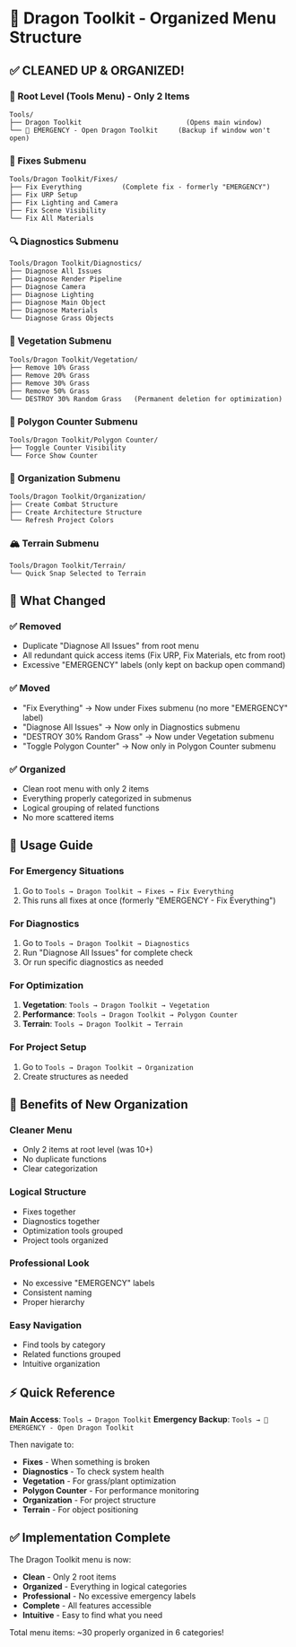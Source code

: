 # 🐉 Dragon Toolkit - Organized Menu Structure

## ✅ CLEANED UP & ORGANIZED!

### 📍 Root Level (Tools Menu) - Only 2 Items
```
Tools/
├── Dragon Toolkit                          (Opens main window)
└── 🚨 EMERGENCY - Open Dragon Toolkit     (Backup if window won't open)
```

### 🔧 Fixes Submenu
```
Tools/Dragon Toolkit/Fixes/
├── Fix Everything          (Complete fix - formerly "EMERGENCY")
├── Fix URP Setup
├── Fix Lighting and Camera
├── Fix Scene Visibility
└── Fix All Materials
```

### 🔍 Diagnostics Submenu
```
Tools/Dragon Toolkit/Diagnostics/
├── Diagnose All Issues
├── Diagnose Render Pipeline
├── Diagnose Camera
├── Diagnose Lighting
├── Diagnose Main Object
├── Diagnose Materials
└── Diagnose Grass Objects
```

### 🌿 Vegetation Submenu
```
Tools/Dragon Toolkit/Vegetation/
├── Remove 10% Grass
├── Remove 20% Grass
├── Remove 30% Grass
├── Remove 50% Grass
└── DESTROY 30% Random Grass   (Permanent deletion for optimization)
```

### 🔺 Polygon Counter Submenu
```
Tools/Dragon Toolkit/Polygon Counter/
├── Toggle Counter Visibility
└── Force Show Counter
```

### 📁 Organization Submenu
```
Tools/Dragon Toolkit/Organization/
├── Create Combat Structure
├── Create Architecture Structure
└── Refresh Project Colors
```

### 🏔️ Terrain Submenu
```
Tools/Dragon Toolkit/Terrain/
└── Quick Snap Selected to Terrain
```

## 🎯 What Changed

### ✅ Removed
- Duplicate "Diagnose All Issues" from root menu
- All redundant quick access items (Fix URP, Fix Materials, etc from root)
- Excessive "EMERGENCY" labels (only kept on backup open command)

### ✅ Moved
- "Fix Everything" → Now under Fixes submenu (no more "EMERGENCY" label)
- "Diagnose All Issues" → Now only in Diagnostics submenu
- "DESTROY 30% Random Grass" → Now under Vegetation submenu
- "Toggle Polygon Counter" → Now only in Polygon Counter submenu

### ✅ Organized
- Clean root menu with only 2 items
- Everything properly categorized in submenus
- Logical grouping of related functions
- No more scattered items

## 📝 Usage Guide

### For Emergency Situations
1. Go to `Tools → Dragon Toolkit → Fixes → Fix Everything`
2. This runs all fixes at once (formerly "EMERGENCY - Fix Everything")

### For Diagnostics
1. Go to `Tools → Dragon Toolkit → Diagnostics`
2. Run "Diagnose All Issues" for complete check
3. Or run specific diagnostics as needed

### For Optimization
1. **Vegetation**: `Tools → Dragon Toolkit → Vegetation`
2. **Performance**: `Tools → Dragon Toolkit → Polygon Counter`
3. **Terrain**: `Tools → Dragon Toolkit → Terrain`

### For Project Setup
1. Go to `Tools → Dragon Toolkit → Organization`
2. Create structures as needed

## 🚀 Benefits of New Organization

### Cleaner Menu
- Only 2 items at root level (was 10+)
- No duplicate functions
- Clear categorization

### Logical Structure
- Fixes together
- Diagnostics together
- Optimization tools grouped
- Project tools organized

### Professional Look
- No excessive "EMERGENCY" labels
- Consistent naming
- Proper hierarchy

### Easy Navigation
- Find tools by category
- Related functions grouped
- Intuitive organization

## ⚡ Quick Reference

**Main Access**: `Tools → Dragon Toolkit`
**Emergency Backup**: `Tools → 🚨 EMERGENCY - Open Dragon Toolkit`

Then navigate to:
- **Fixes** - When something is broken
- **Diagnostics** - To check system health
- **Vegetation** - For grass/plant optimization
- **Polygon Counter** - For performance monitoring
- **Organization** - For project structure
- **Terrain** - For object positioning

## ✅ Implementation Complete

The Dragon Toolkit menu is now:
- **Clean** - Only 2 root items
- **Organized** - Everything in logical categories
- **Professional** - No excessive emergency labels
- **Complete** - All features accessible
- **Intuitive** - Easy to find what you need

Total menu items: ~30 properly organized in 6 categories!